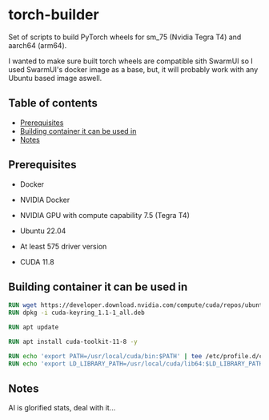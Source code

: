 # torch-builder

Set of scripts to build PyTorch wheels for sm_75 (Nvidia Tegra T4) and aarch64 (arm64).

I wanted to make sure built torch wheels are compatible sith SwarmUI so I used SwarmUI's docker image as a base, but, it will probably work with any Ubuntu based image aswell.

## Table of contents


<!-- vim-markdown-toc GFM -->

* [Prerequisites](#prerequisites)
* [Building container it can be used in](#building-container-it-can-be-used-in)
* [Notes](#notes)

<!-- vim-markdown-toc -->

## Prerequisites

- Docker

- NVIDIA Docker

- NVIDIA GPU with compute capability 7.5 (Tegra T4)

- Ubuntu 22.04

- At least 575 driver version

- CUDA 11.8

## Building container it can be used in

```dockerfile
RUN wget https://developer.download.nvidia.com/compute/cuda/repos/ubuntu2204/sbsa/cuda-keyring_1.1-1_all.deb
RUN dpkg -i cuda-keyring_1.1-1_all.deb

RUN apt update

RUN apt install cuda-toolkit-11-8 -y

RUN echo 'export PATH=/usr/local/cuda/bin:$PATH' | tee /etc/profile.d/cuda.sh
RUN echo 'export LD_LIBRARY_PATH=/usr/local/cuda/lib64:$LD_LIBRARY_PATH' | tee -a /etc/profile.d/cuda.sh
```

## Notes

AI is glorified stats, deal with it... 
